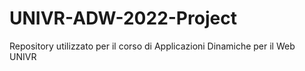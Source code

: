 # UNIVR-ADW-2022-Project
Repository utilizzato per il corso di Applicazioni Dinamiche per il Web UNIVR
